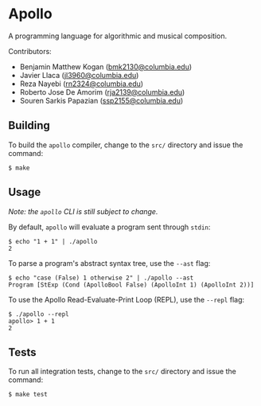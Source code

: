 Apollo
======

A programming language for algorithmic and musical composition.

Contributors:

 * Benjamin Matthew Kogan (bmk2130@columbia.edu)
 * Javier Llaca (jl3960@columbia.edu)
 * Reza Nayebi (rn2324@columbia.edu)
 * Roberto Jose De Amorim (rja2139@columbia.edu)
 * Souren Sarkis Papazian (ssp2155@columbia.edu)

Building
--------

To build the `apollo` compiler, change to the `src/` directory and issue the command:

~~~~~~~~~~~~~~~~~~~~~~~~~~~~~~~~~~~~~~~~~~~~~~~~~~~~~~~~~~~~~~~~~~~~~~~~~~~~~~
$ make
~~~~~~~~~~~~~~~~~~~~~~~~~~~~~~~~~~~~~~~~~~~~~~~~~~~~~~~~~~~~~~~~~~~~~~~~~~~~~~

Usage
-----

*Note: the `apollo` CLI is still subject to change.*

By default, `apollo` will evaluate a program sent through `stdin`:

~~~~~~~~~~~~~~~~~~~~~~~~~~~~~~~~~~~~~~~~~~~~~~~~~~~~~~~~~~~~~~~~~~~~~~~~~~~~~~
$ echo "1 + 1" | ./apollo
2
~~~~~~~~~~~~~~~~~~~~~~~~~~~~~~~~~~~~~~~~~~~~~~~~~~~~~~~~~~~~~~~~~~~~~~~~~~~~~~

To parse a program's abstract syntax tree, use the `--ast` flag:

~~~~~~~~~~~~~~~~~~~~~~~~~~~~~~~~~~~~~~~~~~~~~~~~~~~~~~~~~~~~~~~~~~~~~~~~~~~~~~
$ echo "case (False) 1 otherwise 2" | ./apollo --ast
Program [StExp (Cond (ApolloBool False) (ApolloInt 1) (ApolloInt 2))]
~~~~~~~~~~~~~~~~~~~~~~~~~~~~~~~~~~~~~~~~~~~~~~~~~~~~~~~~~~~~~~~~~~~~~~~~~~~~~~

To use the Apollo Read-Evaluate-Print Loop (REPL), use the `--repl` flag:

~~~~~~~~~~~~~~~~~~~~~~~~~~~~~~~~~~~~~~~~~~~~~~~~~~~~~~~~~~~~~~~~~~~~~~~~~~~~~~
$ ./apollo --repl
apollo> 1 + 1
2
~~~~~~~~~~~~~~~~~~~~~~~~~~~~~~~~~~~~~~~~~~~~~~~~~~~~~~~~~~~~~~~~~~~~~~~~~~~~~~

Tests
-----

To run all integration tests, change to the `src/` directory and issue the command:

~~~~~~~~~~~~~~~~~~~~~~~~~~~~~~~~~~~~~~~~~~~~~~~~~~~~~~~~~~~~~~~~~~~~~~~~~~~~~~
$ make test
~~~~~~~~~~~~~~~~~~~~~~~~~~~~~~~~~~~~~~~~~~~~~~~~~~~~~~~~~~~~~~~~~~~~~~~~~~~~~~

